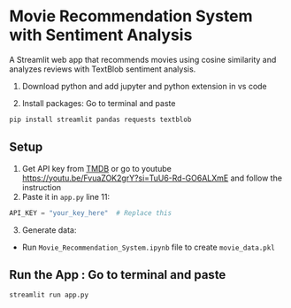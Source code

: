 
# Movie Recommendation System with Sentiment Analysis

A Streamlit web app that recommends movies using cosine similarity and analyzes reviews with TextBlob sentiment analysis.

1. Download python and add jupyter and python extension in vs code 


2. Install packages: Go to terminal and paste
```bash
pip install streamlit pandas requests textblob
```

## Setup
1. Get API key from [TMDB](https://www.themoviedb.org/settings/api) or go to youtube https://youtu.be/FvuaZOK2grY?si=TuU6-Rd-GO6ALXmE and follow the instruction
2. Paste it in `app.py` line 11:
```python
API_KEY = "your_key_here"  # Replace this
```

3. Generate data: 
- Run `Movie_Recommendation_System.ipynb` file to create `movie_data.pkl`

## Run the App : Go to terminal and paste
```bash
streamlit run app.py
```




